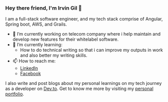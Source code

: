 ### Hey there friend, I'm Irvin Gil 👋
I am a full-stack software engineer, and my tech stack comprise of Angular, Spring boot, AWS, and Grails.

- 🔭 I’m currently working on telecom company where i help maintain and develop new features for their whitelabel software.
- 🌱 I’m currently learning:
  - How to do technical writing so that i can improve my outputs in work and also better my writing skills.
- 📫 How to reach me: 
  - [LinkedIn](https://linkedin.com/in/irvin-gil-m3rc4d0/)
  - [Facebook](https://www.facebook.com/ehrbhein)

I also write and post blogs about my personal learnings on my tech journey as a developer on [Dev.to](https://dev.to/ehrbhein). Get to know me more by visiting my [personal portfolio](https://personal-web-portfolio-6e0ea.web.app/).
<!--
**theOfficial-IrvinGiL/theOfficial-IrvinGiL** is a ✨ _special_ ✨ repository because its `README.md` (this file) appears on your GitHub profile.

Here are some ideas to get you started:

- 🔭 I’m currently working on ...
- 🌱 I’m currently learning ...
- 👯 I’m looking to collaborate on ...
- 🤔 I’m looking for help with ...
- 💬 Ask me about ...
- 📫 How to reach me: ...
- 😄 Pronouns: ...
- ⚡ Fun fact: ...
-->
